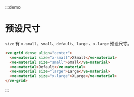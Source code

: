 :::demo

# 预设尺寸

`size` 有 `x-small`、`small`、`default`、`large` 、`x-large` 预设尺寸。

```html
<ve-grid dense align="center">
  <ve-material size="x-small">XSmall</ve-material>
  <ve-material size="small">Small</ve-material>
  <ve-material>Default</ve-material>
  <ve-material size="large">Large</ve-material>
  <ve-material size="x-large">XLarge</ve-material>
</ve-grid>
```

:::